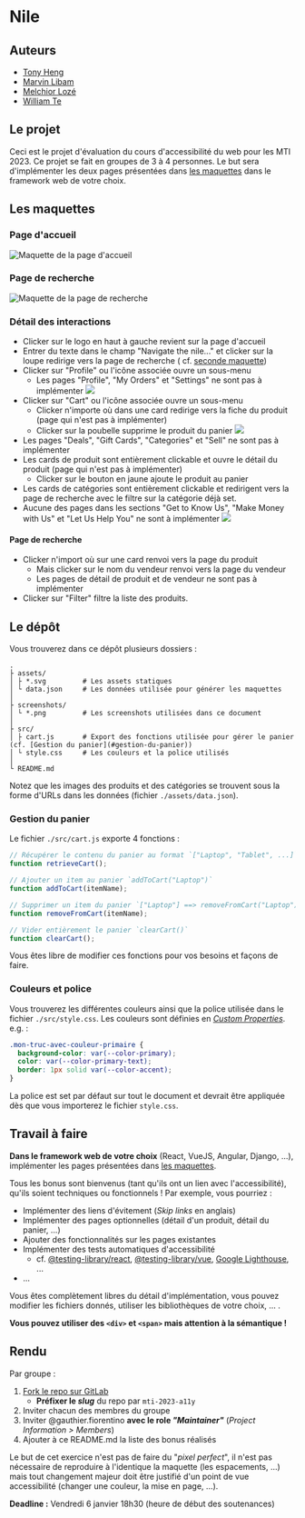 # Nile

## Auteurs

- [Tony Heng](https://github.com/TonyHg)
- [Marvin Libam](https://github.com/reddcarp)
- [Melchior Lozé](https://github.com/HydroMesange)
- [William Te](https://github.com/Hichida)

## Le projet

Ceci est le projet d'évaluation du cours d'accessibilité du web pour les MTI 2023. Ce projet se fait en groupes de 3 à 4
personnes. Le but sera d'implémenter les deux pages présentées dans [les maquettes](#les-maquettes) dans le framework
web de votre choix.

## Les maquettes

### Page d'accueil

![Maquette de la page d'accueil](screenshots/homepage.png 'Home Page')

### Page de recherche

![Maquette de la page de recherche](screenshots/searchpage.png 'Search Page')

### Détail des interactions

- Clicker sur le logo en haut à gauche revient sur la page d'accueil
- Entrer du texte dans le champ "Navigate the nile..." et clicker sur la loupe redirige vers la page de recherche (
  cf. [seconde maquette](#page-de-recherche))
- Clicker sur "Profile" ou l'icône associée ouvre un sous-menu
  - Les pages "Profile", "My Orders" et "Settings" ne sont pas à implémenter
    ![](screenshots/Profile.png)
- Clicker sur "Cart" ou l'icône associée ouvre un sous-menu
  - Clicker n'importe où dans une card redirige vers la fiche du produit (page qui n'est pas à implémenter)
  - Clicker sur la poubelle supprime le produit du panier
    ![](screenshots/cart.png)
- Les pages "Deals", "Gift Cards", "Categories" et "Sell" ne sont pas à implémenter
- Les cards de produit sont entièrement clickable et ouvre le détail du produit (page qui n'est pas à implémenter)
  - Clicker sur le bouton en jaune ajoute le produit au panier
- Les cards de catégories sont entièrement clickable et redirigent vers la page de recherche avec le filtre sur la catégorie déjà set.
- Aucune des pages dans les sections "Get to Know Us", "Make Money with Us" et "Let Us Help You" ne sont à implémenter
  ![](screenshots/foot.png)

#### Page de recherche

- Clicker n'import où sur une card renvoi vers la page du produit
  - Mais clicker sur le nom du vendeur renvoi vers la page du vendeur
  - Les pages de détail de produit et de vendeur ne sont pas à implémenter
- Clicker sur "Filter" filtre la liste des produits.

## Le dépôt

Vous trouverez dans ce dépôt plusieurs dossiers :

```shell
.
├ assets/
│ ├ *.svg         # Les assets statiques
│ └ data.json     # Les données utilisée pour générer les maquettes
│
├ screenshots/
│ └ *.png         # Les screenshots utilisées dans ce document
│
├ src/
│ ├ cart.js       # Export des fonctions utilisée pour gérer le panier (cf. [Gestion du panier](#gestion-du-panier))
│ └ style.css     # Les couleurs et la police utilisés
│
└ README.md
```

Notez que les images des produits et des catégories se trouvent sous la forme d'URLs dans les données
(fichier `./assets/data.json`).

### Gestion du panier

Le fichier `./src/cart.js` exporte 4 fonctions :

```js
// Récupérer le contenu du panier au format `["Laptop", "Tablet", ...]`
function retrieveCart();

// Ajouter un item au panier `addToCart("Laptop")`
function addToCart(itemName);

// Supprimer un item du panier `["Laptop"] ==> removeFromCart("Laptop") ==> []`
function removeFromCart(itemName);

// Vider entièrement le panier `clearCart()`
function clearCart();
```

Vous êtes libre de modifier ces fonctions pour vos besoins et façons de faire.

### Couleurs et police

Vous trouverez les différentes couleurs ainsi que la police utilisée dans le fichier `./src/style.css`.
Les couleurs sont définies en [_Custom Properties_](https://developer.mozilla.org/en-US/docs/Web/CSS/--*).
e.g. :

```css
.mon-truc-avec-couleur-primaire {
  background-color: var(--color-primary);
  color: var(--color-primary-text);
  border: 1px solid var(--color-accent);
}
```

La police est set par défaut sur tout le document et devrait être appliquée dès que vous importerez le fichier `style.css`.

## Travail à faire

**Dans le framework web de votre choix** (React, VueJS, Angular, Django, ...), implémenter les pages présentées dans [les maquettes](#les-maquettes).

Tous les bonus sont bienvenus (tant qu'ils ont un lien avec l'accessibilité), qu'ils soient techniques ou fonctionnels !
Par exemple, vous pourriez :

- Implémenter des liens d'évitement (_Skip links_ en anglais)
- Implémenter des pages optionnelles (détail d'un produit, détail du panier, ...)
- Ajouter des fonctionnalités sur les pages existantes
- Implémenter des tests automatiques d'accessibilité
  - cf. [@testing-library/react](https://testing-library.com/docs/react-testing-library/intro/), [@testing-library/vue](https://testing-library.com/docs/vue-testing-library/intro/), [Google Lighthouse](https://github.com/GoogleChrome/lighthouse-ci), ...
- ...

Vous êtes complètement libres du détail d'implémentation, vous pouvez modifier les fichiers donnés, utiliser les bibliothèques de votre choix, ... .

**Vous pouvez utiliser des `<div>` et `<span>` mais attention à la sémantique !**

## Rendu

Par groupe :

1. [Fork le repo sur GitLab](https://gitlab.cri.epita.fr/gauthier.fiorentino/mti2023-a11y-nile/-/forks/new)
   - **Préfixer le _slug_** du repo par `mti-2023-a11y`
2. Inviter chacun des membres du groupe
3. Inviter @gauthier.fiorentino **avec le role _"Maintainer"_** (_Project Information > Members_)
4. Ajouter à ce README.md la liste des bonus réalisés

Le but de cet exercice n'est pas de faire du "_pixel perfect_",
il n'est pas nécessaire de reproduire à l'identique la maquette (les espacements, ...)
mais tout changement majeur doit être justifié d'un point de vue accessibilité (changer une couleur, la mise en page, ...).

**Deadline :** Vendredi 6 janvier 18h30 (heure de début des soutenances)
